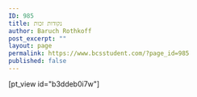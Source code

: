 ```yaml
---
ID: 985
title: נקודות זכות
author: Baruch Rothkoff
post_excerpt: ""
layout: page
permalink: https://www.bcsstudent.com/?page_id=985
published: false
---
```

<!-- wp:shortcode -->
[pt_view id="b3ddeb0i7w"]
<!-- /wp:shortcode -->

<!-- wp:paragraph -->
<p></p>
<!-- /wp:paragraph -->